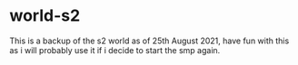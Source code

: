 # world-s2

This is a backup of the s2 world as of 25th August 2021, have fun with this as i will probably use it if i decide to start the smp again. 
